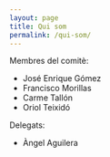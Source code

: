 ```yaml
---
layout: page
title: Qui som
permalink: /qui-som/
---
```


Membres del comitè:

- José Enrique Gómez
- Francisco Morillas
- Carme Tallón
- Oriol Teixidó

Delegats:

- Àngel Aguilera
